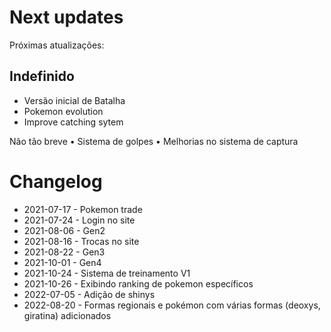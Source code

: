 # Next updates
Próximas atualizações:
## Indefinido
- Versão inicial de Batalha
- Pokemon evolution
- Improve catching sytem

Não tão breve
• Sistema de golpes
• Melhorias no sistema de captura

# Changelog
- 2021-07-17 - Pokemon trade 
- 2021-07-24 - Login no site
- 2021-08-06 - Gen2
- 2021-08-16 - Trocas no site
- 2021-08-22 - Gen3
- 2021-10-01 - Gen4
- 2021-10-24 - Sistema de treinamento V1 
- 2021-10-26 - Exibindo ranking de pokemon específicos
- 2022-07-05 - Adição de shinys
- 2022-08-20 - Formas regionais e pokémon com várias formas (deoxys, giratina) adicionados
